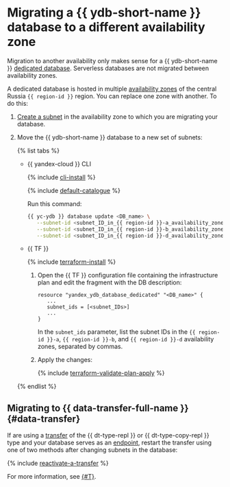 # Migrating a {{ ydb-short-name }} database to a different availability zone

Migration to another availability only makes sense for a {{ ydb-short-name }} [dedicated database](../concepts/serverless-and-dedicated.md). Serverless databases are not migrated between availability zones.

A dedicated database is hosted in multiple [availability zones](../../overview/concepts/geo-scope.md) of the central Russia `{{ region-id }}` region. You can replace one zone with another. To do this:

1. [Create a subnet](../../vpc/operations/subnet-create.md) in the availability zone to which you are migrating your database.
1. Move the {{ ydb-short-name }} database to a new set of subnets:

   {% list tabs %}

   - {{ yandex-cloud }} CLI

      {% include [cli-install](../../_includes/cli-install.md) %}

      {% include [default-catalogue](../../_includes/default-catalogue.md) %}

      Run this command:

      ```bash
      {{ yc-ydb }} database update <DB_name> \
         --subnet-id <subnet_ID_in_{{ region-id }}-a_availability_zone> \
         --subnet-id <subnet_ID_in_{{ region-id }}-b_availability_zone> \
         --subnet-id <subnet_ID_in_{{ region-id }}-d_availability_zone>
      ```

   - {{ TF }}

      {% include [terraform-install](../../_includes/terraform-install.md) %}

      1. Open the {{ TF }} configuration file containing the infrastructure plan and edit the fragment with the DB description:

         ```hcl
         resource "yandex_ydb_database_dedicated" "<DB_name>" {
            ...
            subnet_ids = [<subnet_IDs>]
            ...
         }
         ```

         In the `subnet_ids` parameter, list the subnet IDs in the `{{ region-id }}-a`, `{{ region-id }}-b`, and `{{ region-id }}-d` availability zones, separated by commas.

      1. Apply the changes:

         {% include [terraform-validate-plan-apply](../../_tutorials/terraform-validate-plan-apply.md) %}

   {% endlist %}

## Migrating to {{ data-transfer-full-name }} {#data-transfer}

If are using a [transfer](../../data-transfer/concepts/transfer-lifecycle.md#transfer-types) of the {{ dt-type-repl }} or {{ dt-type-copy-repl }} type and your database serves as an [endpoint](../../data-transfer/concepts/index.md#endpoint), restart the transfer using one of two methods after changing subnets in the database:

{% include [reactivate-a-transfer](../../_includes/data-transfer/reactivate-a-transfer.md) %}

For more information, see [{#T}](../../data-transfer/operations/endpoint/migration-to-an-availability-zone.md).
